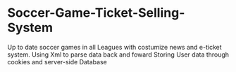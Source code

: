# Soccer-Game-Ticket-Selling-System
Up to date soccer games in all Leagues with costumize news and e-ticket system.
Using Xml to parse data back and foward
Storing User data through cookies and server-side Database
